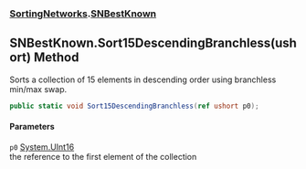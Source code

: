 ### [SortingNetworks](./SortingNetworks.md 'SortingNetworks').[SNBestKnown](./SortingNetworks-SNBestKnown.md 'SortingNetworks.SNBestKnown')
## SNBestKnown.Sort15DescendingBranchless(ushort) Method
Sorts a collection of 15 elements in descending order using branchless min/max swap.  
```csharp
public static void Sort15DescendingBranchless(ref ushort p0);
```
#### Parameters
<a name='SortingNetworks-SNBestKnown-Sort15DescendingBranchless(ushort)-p0'></a>
`p0` [System.UInt16](https://docs.microsoft.com/en-us/dotnet/api/System.UInt16 'System.UInt16')  
the reference to the first element of the collection  
  
